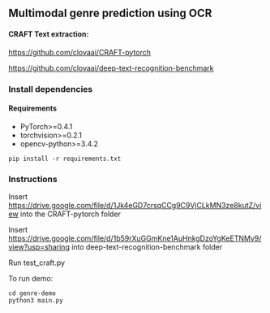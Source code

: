 ## Multimodal genre prediction using OCR

#### CRAFT Text extraction: 

https://github.com/clovaai/CRAFT-pytorch

https://github.com/clovaai/deep-text-recognition-benchmark


### Install dependencies
#### Requirements
- PyTorch>=0.4.1
- torchvision>=0.2.1
- opencv-python>=3.4.2

```
pip install -r requirements.txt
```

### Instructions 
Insert https://drive.google.com/file/d/1Jk4eGD7crsqCCg9C9VjCLkMN3ze8kutZ/view into the CRAFT-pytorch folder

Insert https://drive.google.com/file/d/1b59rXuGGmKne1AuHnkgDzoYgKeETNMv9/view?usp=sharing into deep-text-recognition-benchmark folder

Run test_craft.py

To run demo: 

```shell
cd genre-demo
python3 main.py
```
